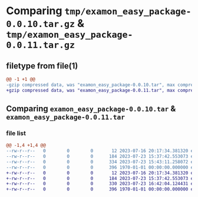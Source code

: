 # Comparing `tmp/examon_easy_package-0.0.10.tar.gz` & `tmp/examon_easy_package-0.0.11.tar.gz`

## filetype from file(1)

```diff
@@ -1 +1 @@
-gzip compressed data, was "examon_easy_package-0.0.10.tar", max compression
+gzip compressed data, was "examon_easy_package-0.0.11.tar", max compression
```

## Comparing `examon_easy_package-0.0.10.tar` & `examon_easy_package-0.0.11.tar`

### file list

```diff
@@ -1,4 +1,4 @@
--rw-r--r--   0        0        0       12 2023-07-16 20:17:34.381320 examon_easy_package-0.0.10/examon_package_template/__init__.py
--rw-r--r--   0        0        0      184 2023-07-23 15:37:42.553073 examon_easy_package-0.0.10/examon_package_template/questions.py
--rw-r--r--   0        0        0      334 2023-07-23 15:43:11.258072 examon_easy_package-0.0.10/pyproject.toml
--rw-r--r--   0        0        0      396 1970-01-01 00:00:00.000000 examon_easy_package-0.0.10/PKG-INFO
+-rw-r--r--   0        0        0       12 2023-07-16 20:17:34.381320 examon_easy_package-0.0.11/examon_easy_package/__init__.py
+-rw-r--r--   0        0        0      184 2023-07-23 15:37:42.553073 examon_easy_package-0.0.11/examon_easy_package/questions.py
+-rw-r--r--   0        0        0      330 2023-07-23 16:42:04.124431 examon_easy_package-0.0.11/pyproject.toml
+-rw-r--r--   0        0        0      396 1970-01-01 00:00:00.000000 examon_easy_package-0.0.11/PKG-INFO
```

